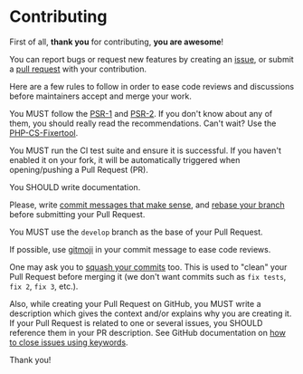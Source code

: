 # Contributing

First of all, **thank you** for contributing, **you are awesome**!

You can report bugs or request new features by creating an [issue](https://github.com/Monogramm/vue-symfony-starter/issues), or submit a [pull request](https://github.com/Monogramm/vue-symfony-starter/pulls) with your contribution.

Here are a few rules to follow in order to ease code reviews and discussions before maintainers accept and merge your work.

You MUST follow the [PSR-1](http://www.php-fig.org/psr/1/) and [PSR-2](http://www.php-fig.org/psr/2/). If you don't know about any of them, you should really read the recommendations. Can't wait? Use the [PHP-CS-Fixertool](http://cs.sensiolabs.org/).

You MUST run the CI test suite and ensure it is successful. If you haven't enabled it on your fork, it will be automatically triggered when opening/pushing a Pull Request (PR).

You SHOULD write documentation.

Please, write [commit messages that make sense](http://tbaggery.com/2008/04/19/a-note-about-git-commit-messages.html), and [rebase your branch](http://git-scm.com/book/en/Git-Branching-Rebasing) before submitting your Pull Request.

You MUST use the `develop` branch as the base of your Pull Request.

If possible, use [gitmoji](https://gitmoji.carloscuesta.me/) in your commit message to ease code reviews.

One may ask you to [squash your commits](http://gitready.com/advanced/2009/02/10/squashing-commits-with-rebase.html) too. This is used to "clean" your Pull Request before merging it (we don't want commits such as `fix tests`, `fix 2`, `fix 3`, etc.).

Also, while creating your Pull Request on GitHub, you MUST write a description which gives the context and/or explains why you are creating it. If your Pull Request is related to one or several issues, you SHOULD reference them in your PR description. See GitHub documentation on [how to close issues using keywords](https://help.github.com/en/articles/closing-issues-using-keywords).

Thank you!
